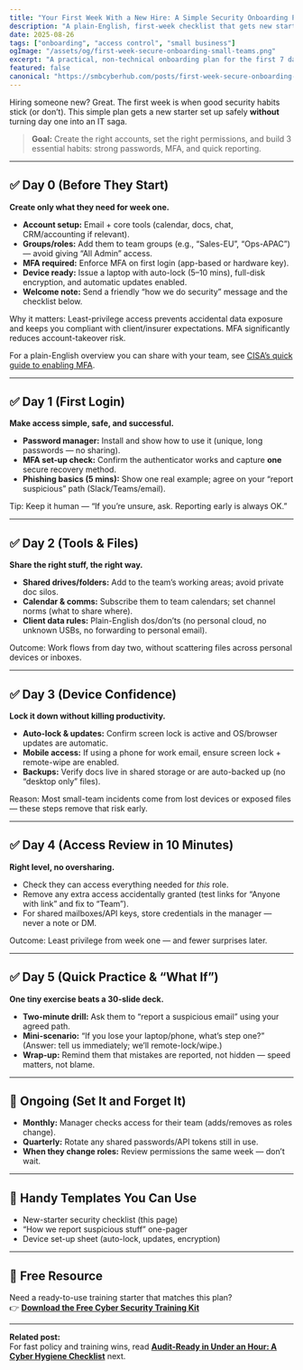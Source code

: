 ```yaml
---
title: "Your First Week With a New Hire: A Simple Security Onboarding Plan"
description: "A plain-English, first-week checklist that gets new starters set up safely — accounts, devices, and habits — without slowing down the work."
date: 2025-08-26
tags: ["onboarding", "access control", "small business"]
ogImage: "/assets/og/first-week-secure-onboarding-small-teams.png"
excerpt: "A practical, non-technical onboarding plan for the first 7 days — covering accounts, devices, passwords, MFA, and basic training."
featured: false
canonical: "https://smbcyberhub.com/posts/first-week-secure-onboarding-plan"
---
```


Hiring someone new? Great. The first week is when good security habits stick (or don’t). This simple plan gets a new starter set up safely **without** turning day one into an IT saga.

> **Goal:** Create the right accounts, set the right permissions, and build 3 essential habits: strong passwords, MFA, and quick reporting.

---

## ✅ Day 0 (Before They Start)
**Create only what they need for week one.**
- **Account setup:** Email + core tools (calendar, docs, chat, CRM/accounting if relevant).
- **Groups/roles:** Add them to team groups (e.g., “Sales-EU”, “Ops-APAC”) — avoid giving “All Admin” access.
- **MFA required:** Enforce MFA on first login (app-based or hardware key).
- **Device ready:** Issue a laptop with auto-lock (5–10 mins), full-disk encryption, and automatic updates enabled.
- **Welcome note:** Send a friendly “how we do security” message and the checklist below.

Why it matters: Least-privilege access prevents accidental data exposure and keeps you compliant with client/insurer expectations. MFA significantly reduces account-takeover risk. 

For a plain-English overview you can share with your team, see [CISA’s quick guide to enabling MFA](https://www.cisa.gov/secure-our-world/enable-mfa).


---

## ✅ Day 1 (First Login)
**Make access simple, safe, and successful.**
- **Password manager:** Install and show how to use it (unique, long passwords — no sharing).
- **MFA set-up check:** Confirm the authenticator works and capture **one** secure recovery method.
- **Phishing basics (5 mins):** Show one real example; agree on your “report suspicious” path (Slack/Teams/email).

Tip: Keep it human — “If you’re unsure, ask. Reporting early is always OK.”

---

## ✅ Day 2 (Tools & Files)
**Share the right stuff, the right way.**
- **Shared drives/folders:** Add to the team’s working areas; avoid private doc silos.
- **Calendar & comms:** Subscribe them to team calendars; set channel norms (what to share where).
- **Client data rules:** Plain-English dos/don’ts (no personal cloud, no unknown USBs, no forwarding to personal email).

Outcome: Work flows from day two, without scattering files across personal devices or inboxes.

---

## ✅ Day 3 (Device Confidence)
**Lock it down without killing productivity.**
- **Auto-lock & updates:** Confirm screen lock is active and OS/browser updates are automatic.
- **Mobile access:** If using a phone for work email, ensure screen lock + remote-wipe are enabled.
- **Backups:** Verify docs live in shared storage or are auto-backed up (no “desktop only” files).

Reason: Most small-team incidents come from lost devices or exposed files — these steps remove that risk early.

---

## ✅ Day 4 (Access Review in 10 Minutes)
**Right level, no oversharing.**
- Check they can access everything needed for *this* role.
- Remove any extra access accidentally granted (test links for “Anyone with link” and fix to “Team”).
- For shared mailboxes/API keys, store credentials in the manager — never a note or DM.

Outcome: Least privilege from week one — and fewer surprises later.

---

## ✅ Day 5 (Quick Practice & “What If”)
**One tiny exercise beats a 30-slide deck.**
- **Two-minute drill:** Ask them to “report a suspicious email” using your agreed path.
- **Mini-scenario:** “If you lose your laptop/phone, what’s step one?” (Answer: tell us immediately; we’ll remote-lock/wipe.)
- **Wrap-up:** Remind them that mistakes are reported, not hidden — speed matters, not blame.

---

## 📌 Ongoing (Set It and Forget It)
- **Monthly:** Manager checks access for their team (adds/removes as roles change).
- **Quarterly:** Rotate any shared passwords/API tokens still in use.
- **When they change roles:** Review permissions the same week — don’t wait.

---

## 🧰 Handy Templates You Can Use
- New-starter security checklist (this page)
- “How we report suspicious stuff” one-pager
- Device set-up sheet (auto-lock, updates, encryption)

---

## 🎁 Free Resource
Need a ready-to-use training starter that matches this plan?  
👉 **[Download the Free Cyber Security Training Kit](https://smbcyberhub.com/free-cyber-security-training/?utm_source=blog&utm_medium=cta&utm_campaign=onboarding_post)**

---

**Related post:**  
For fast policy and training wins, read **[Audit-Ready in Under an Hour: A Cyber Hygiene Checklist](/posts/audit-ready-in-under-an-hour-a-cyber-hygiene-checklist)** next.


